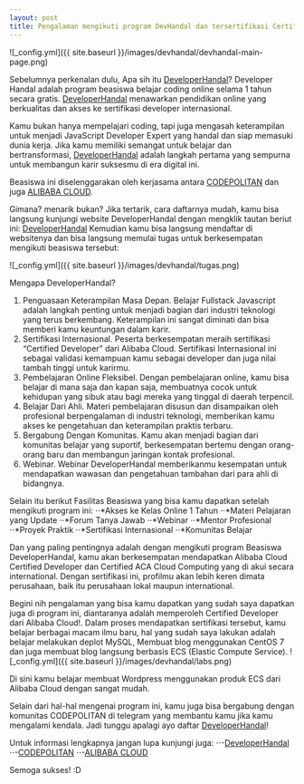 ```yaml
---
layout: post
title: Pengalaman mengikuti program DevHandal dan tersertifikasi Certified Developer dari Alibaba Cloud
---
```


![_config.yml]({{ site.baseurl }}/images/devhandal/devhandal-main-page.png)

Sebelumnya perkenalan dulu, Apa sih itu [DeveloperHandal](https://devhandal.id?reference=KYGJP)?
Developer Handal adalah program beasiswa belajar coding online selama 1 tahun secara gratis. [DeveloperHandal](https://devhandal.id?reference=KYGJP) menawarkan pendidikan online yang berkualitas dan akses ke sertifikasi developer internasional.

Kamu bukan hanya mempelajari coding, tapi juga mengasah keterampilan untuk menjadi JavaScript Developer Expert yang handal dan siap memasuki dunia kerja. Jika kamu memiliki semangat untuk belajar dan bertransformasi, [DeveloperHandal](https://devhandal.id?reference=KYGJP) adalah langkah pertama yang sempurna untuk membangun karir suksesmu di era digital ini.

Beasiswa ini diselenggarakan oleh kerjasama antara [CODEPOLITAN](https://www.codepolitan.com/) dan juga [ALIBABA CLOUD](https://id.alibabacloud.com/).

Gimana? menarik bukan?
Jika tertarik, cara daftarnya mudah, kamu bisa langsung kunjungi website DeveloperHandal dengan mengklik tautan beriut ini: [DeveloperHandal](https://devhandal.id?reference=KYGJP)
Kemudian kamu bisa langsung mendaftar di websitenya dan bisa langsung memulai tugas untuk berkesempatan mengikuti beasiswa tersebut:

![_config.yml]({{ site.baseurl }}/images/devhandal/tugas.png)

Mengapa DeveloperHandal?

1. Penguasaan Keterampilan Masa Depan.
   Belajar Fullstack Javascript adalah langkah penting untuk menjadi bagian dari industri teknologi yang terus berkembang. Keterampilan ini sangat diminati dan bisa memberi kamu keuntungan dalam karir.
2. Sertifikasi Internasional.
   Peserta berkesempatan meraih sertifikasi “Certified Developer” dari Alibaba Cloud. Sertifikasi Internasional ini sebagai validasi kemampuan kamu sebagai developer dan juga nilai tambah tinggi untuk karirmu.
3. Pembelajaran Online Fleksibel.
   Dengan pembelajaran online, kamu bisa belajar di mana saja dan kapan saja, membuatnya cocok untuk kehidupan yang sibuk atau bagi mereka yang tinggal di daerah terpencil.
4. Belajar Dari Ahli.
   Materi pembelajaran disusun dan disampaikan oleh profesional berpengalaman di industri teknologi, memberikan kamu akses ke pengetahuan dan keterampilan praktis terbaru.
5. Bergabung Dengan Komunitas.
   Kamu akan menjadi bagian dari komunitas belajar yang suportif, berkesempatan bertemu dengan orang-orang baru dan membangun jaringan kontak profesional.
6. Webinar.
   Webinar DeveloperHandal memberikanmu kesempatan untuk mendapatkan wawasan dan pengetahuan tambahan dari para ahli di bidangnya.

Selain itu berikut Fasilitas Beasiswa yang bisa kamu dapatkan setelah mengikuti program ini:
⋅⋅*Akses ke Kelas Online 1 Tahun
⋅⋅*Materi Pelajaran yang Update
⋅⋅*Forum Tanya Jawab
⋅⋅*Webinar
⋅⋅*Mentor Profesional
⋅⋅*Proyek Praktik
⋅⋅*Sertifikasi Internasional
⋅⋅*Komunitas Belajar

Dan yang paling pentingnya adalah dengan mengikuti program Beasiswa DeveloperHandal, kamu akan berkesempatan mendapatkan Alibaba Cloud Certified Developer dan Certified ACA Cloud Computing yang di akui secara international. Dengan sertifikasi ini, profilmu akan lebih keren dimata perusahaan, baik itu perusahaan lokal maupun international.

Begini nih pengalaman yang bisa kamu dapatkan yang sudah saya dapatkan juga di program ini, diantaranya adalah memperoleh Certified Developer dari Alibaba Cloud!.
Dalam proses mendapatkan sertifikasi tersebut, kamu belajar berbagai macam ilmu baru, hal yang sudah saya lakukan adalah belajar melakukan deplot MySQL, Membuat blog menggunakan CentOS 7 dan juga membuat blog langsung berbasis ECS (Elastic Compute Service).
![_config.yml]({{ site.baseurl }}/images/devhandal/labs.png)

Di sini kamu belajar membuat Wordpress menggunakan produk ECS dari Alibaba Cloud dengan sangat mudah.

Selain dari hal-hal mengenai program ini, kamu juga bisa bergabung dengan komunitas CODEPOLITAN di telegram yang membantu kamu jika kamu mengalami kendala. Jadi tunggu apalagi ayo daftar [DeveloperHandal](https://devhandal.id?reference=KYGJP)!

Untuk informasi lengkapnya jangan lupa kunjungi juga:
⋅⋅-[DeveloperHandal](https://devhandal.id?reference=KYGJP)
⋅⋅-[CODEPOLITAN](https://www.codepolitan.com/)
⋅⋅-[ALIBABA CLOUD](https://id.alibabacloud.com/)

Semoga sukses! :D
